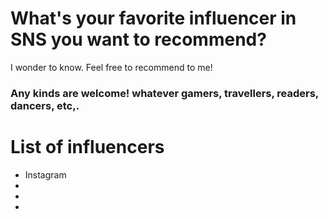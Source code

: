 # What's your favorite influencer in SNS you want to recommend?

I wonder to know. Feel free to recommend to me! 

### Any kinds are welcome! whatever gamers, travellers, readers, dancers, etc,.

# List of influencers
- Instagram
- 
- 
- 
